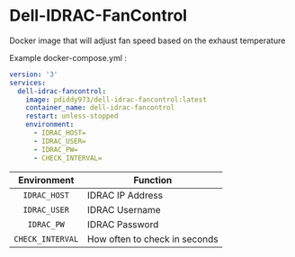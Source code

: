 # Dell-IDRAC-FanControl
 
Docker image that will adjust fan speed based on the exhaust temperature

Example docker-compose.yml :


```yml
version: '3'
services:
  dell-idrac-fancontrol:
    image: pdiddy973/dell-idrac-fancontrol:latest
    container_name: dell-idrac-fancontrol
    restart: unless-stopped
    environment:
      - IDRAC_HOST=
      - IDRAC_USER=
      - IDRAC_PW=
      - CHECK_INTERVAL=
```

| Environment | Function |
| :----: | --- |
| `IDRAC_HOST` | IDRAC IP Address |
| `IDRAC_USER` | IDRAC Username |
| `IDRAC_PW` | IDRAC Password |
| `CHECK_INTERVAL` | How often to check in seconds |
